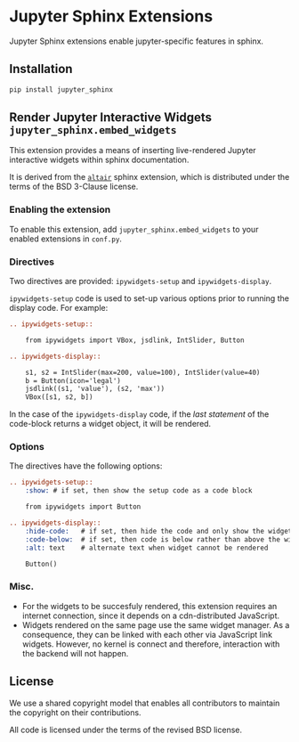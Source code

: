 # Jupyter Sphinx Extensions

Jupyter Sphinx extensions enable jupyter-specific features in sphinx.

## Installation

```bash
pip install jupyter_sphinx
```

## Render Jupyter Interactive Widgets `jupyter_sphinx.embed_widgets`

This extension provides a means of inserting live-rendered Jupyter
interactive widgets within sphinx documentation.

It is derived from the [`altair`](https://github.com/altair-viz/altair) sphinx
extension, which is distributed under the terms of the BSD 3-Clause license.

### Enabling the extension

To enable this extension, add `jupyter_sphinx.embed_widgets` to your enabled
extensions in `conf.py`.

### Directives

Two directives are provided: `ipywidgets-setup` and `ipywidgets-display`.

`ipywidgets-setup` code is used to set-up various options
prior to running the display code. For example:

```rst
.. ipywidgets-setup::

	from ipywidgets import VBox, jsdlink, IntSlider, Button

.. ipywidgets-display::

    s1, s2 = IntSlider(max=200, value=100), IntSlider(value=40)
	b = Button(icon='legal')
	jsdlink((s1, 'value'), (s2, 'max'))
	VBox([s1, s2, b])
```

In the case of the `ipywidgets-display` code, if the *last statement* of the
code-block returns a widget object, it will be rendered.

### Options

The directives have the following options:

```rst
.. ipywidgets-setup::
    :show: # if set, then show the setup code as a code block

    from ipywidgets import Button

.. ipywidgets-display::
    :hide-code:   # if set, then hide the code and only show the widget
    :code-below:  # if set, then code is below rather than above the widget
    :alt: text    # alternate text when widget cannot be rendered

    Button()
```

### Misc.

- For the widgets to be succesfuly rendered, this extension requires an
  internet connection, since it depends on a cdn-distributed JavaScript.
- Widgets rendered on the same page use the same widget manager. As a
  consequence, they can be linked with each other via JavaScript link widgets.
  However, no kernel is connect and therefore, interaction with the backend
  will not happen.

## License
We use a shared copyright model that enables all contributors to maintain the
copyright on their contributions.

All code is licensed under the terms of the revised BSD license.
